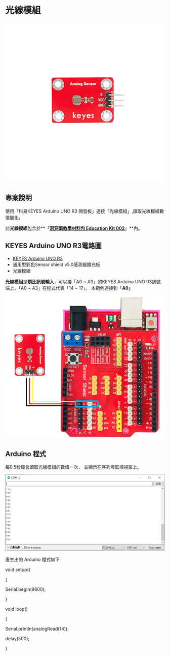 # 光線模組

![](../../.gitbook/assets/0%20%2817%29.png)

## 專案說明

使用「科易KEYES Arduino UNO R3 開發板」連接「光線模組」,讀取光線模組數值變化。

此**光線模組**包含於**「**[洞洞兩教學材料包 Education Kit 002](https://www.robotkingdom.com.tw/product/rk-education-kit-002/)**」**內。

## KEYES Arduino UNO R3電路圖

* [KEYES Arduino UNO R3](https://www.robotkingdom.com.tw/product/keyes-uno-r3/)
* 通用型彩色Sensor shield v5.0感測器擴充板
* 光線模組

**光線模組**是**類比訊號輸入**，可以接「A0 ~ A3」的KEYES Arduino UNO R3訊號端上，「A0 ~ A3」在程式代表「14 ~ 17」。 本範例連接到「**A0」**

![](../../.gitbook/assets/1%20%2826%29.png)

## Arduino 程式

每0.5秒鐘會讀取光線模組的數值一次， 並顯示在序列埠監控視窗上。

![](../../.gitbook/assets/2%20%287%29.png)

產生出的 Arduino 程式如下

void setup\(\)

{

 Serial.begin\(9600\);

}

void loop\(\)

{

 Serial.println\(analogRead\(14\)\);

 delay\(500\);

}

